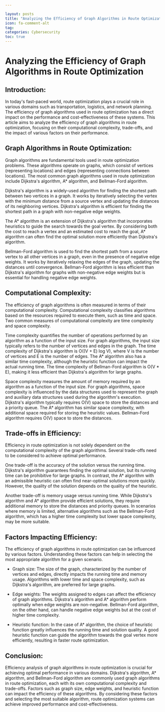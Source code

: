 ```yaml
---

layout: posts
title: "Analyzing the Efficiency of Graph Algorithms in Route Optimization"
icon: fa-comment-alt
tag:      
categories: Cybersecurity
toc: true
---
```




# Analyzing the Efficiency of Graph Algorithms in Route Optimization

## Introduction:
In today's fast-paced world, route optimization plays a crucial role in various domains such as transportation, logistics, and network planning. The efficiency of graph algorithms used in route optimization has a direct impact on the performance and cost-effectiveness of these systems. This article aims to analyze the efficiency of graph algorithms in route optimization, focusing on their computational complexity, trade-offs, and the impact of various factors on their performance.

## Graph Algorithms in Route Optimization:
Graph algorithms are fundamental tools used in route optimization problems. These algorithms operate on graphs, which consist of vertices (representing locations) and edges (representing connections between locations). The most common graph algorithms used in route optimization include Dijkstra's algorithm, A* algorithm, and Bellman-Ford algorithm.

Dijkstra's algorithm is a widely-used algorithm for finding the shortest path between two vertices in a graph. It works by iteratively selecting the vertex with the minimum distance from a source vertex and updating the distances of its neighboring vertices. Dijkstra's algorithm is efficient for finding the shortest path in a graph with non-negative edge weights.

The A* algorithm is an extension of Dijkstra's algorithm that incorporates heuristics to guide the search towards the goal vertex. By considering both the cost to reach a vertex and an estimated cost to reach the goal, A* algorithm can often find the optimal solution more efficiently than Dijkstra's algorithm.

Bellman-Ford algorithm is used to find the shortest path from a source vertex to all other vertices in a graph, even in the presence of negative edge weights. It works by iteratively relaxing the edges of the graph, updating the distances until convergence. Bellman-Ford algorithm is less efficient than Dijkstra's algorithm for graphs with non-negative edge weights but is essential for handling negative edge weights.

## Computational Complexity:
The efficiency of graph algorithms is often measured in terms of their computational complexity. Computational complexity classifies algorithms based on the resources required to execute them, such as time and space. Two common measures of computational complexity are time complexity and space complexity.

Time complexity quantifies the number of operations performed by an algorithm as a function of the input size. For graph algorithms, the input size typically refers to the number of vertices and edges in the graph. The time complexity of Dijkstra's algorithm is O((V + E) log V), where V is the number of vertices and E is the number of edges. The A* algorithm also has a similar time complexity, although the heuristic function can impact the actual running time. The time complexity of Bellman-Ford algorithm is O(V * E), making it less efficient than Dijkstra's algorithm for large graphs.

Space complexity measures the amount of memory required by an algorithm as a function of the input size. For graph algorithms, space complexity is influenced by the data structures used to represent the graph and auxiliary data structures used during the algorithm's execution. Dijkstra's algorithm typically requires O(V) space to store the distances and a priority queue. The A* algorithm has similar space complexity, with additional space required for storing the heuristic values. Bellman-Ford algorithm requires O(V) space to store the distances.

## Trade-offs in Efficiency:
Efficiency in route optimization is not solely dependent on the computational complexity of the graph algorithms. Several trade-offs need to be considered to achieve optimal performance.

One trade-off is the accuracy of the solution versus the running time. Dijkstra's algorithm guarantees finding the optimal solution, but its running time can be prohibitive for large graphs. In contrast, the A* algorithm with an admissible heuristic can often find near-optimal solutions more quickly. However, the quality of the solution depends on the quality of the heuristic.

Another trade-off is memory usage versus running time. While Dijkstra's algorithm and A* algorithm provide efficient solutions, they require additional memory to store the distances and priority queues. In scenarios where memory is limited, alternative algorithms such as the Bellman-Ford algorithm, which has a higher time complexity but lower space complexity, may be more suitable.

## Factors Impacting Efficiency:
The efficiency of graph algorithms in route optimization can be influenced by various factors. Understanding these factors can help in selecting the most appropriate algorithm for a given scenario.

- Graph size: The size of the graph, characterized by the number of vertices and edges, directly impacts the running time and memory usage. Algorithms with lower time and space complexity, such as Dijkstra's algorithm, are preferred for large graphs.

- Edge weights: The weights assigned to edges can affect the efficiency of graph algorithms. Dijkstra's algorithm and A* algorithm perform optimally when edge weights are non-negative. Bellman-Ford algorithm, on the other hand, can handle negative edge weights but at the cost of higher time complexity.

- Heuristic function: In the case of A* algorithm, the choice of heuristic function greatly influences the running time and solution quality. A good heuristic function can guide the algorithm towards the goal vertex more efficiently, resulting in faster route optimization.

## Conclusion:
Efficiency analysis of graph algorithms in route optimization is crucial for achieving optimal performance in various domains. Dijkstra's algorithm, A* algorithm, and Bellman-Ford algorithm are commonly used graph algorithms in route optimization, each with its own computational complexity and trade-offs. Factors such as graph size, edge weights, and heuristic function can impact the efficiency of these algorithms. By considering these factors and selecting the most suitable algorithm, route optimization systems can achieve improved performance and cost-effectiveness.